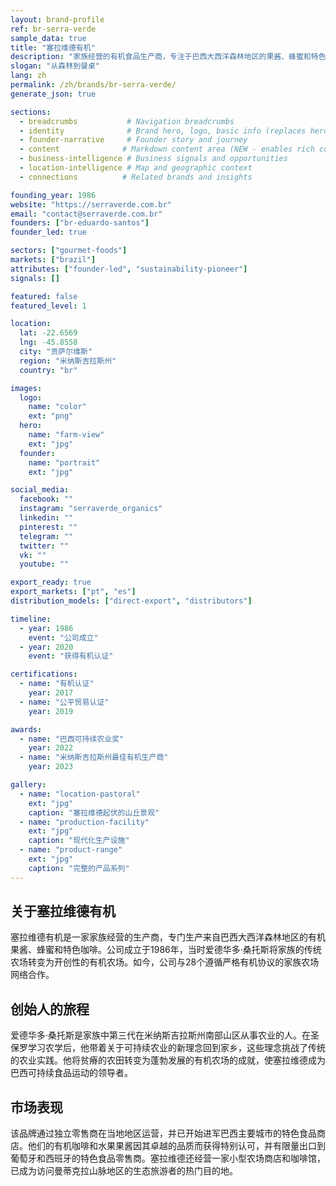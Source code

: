 ```yaml
---
layout: brand-profile
ref: br-serra-verde
sample_data: true
title: "塞拉维德有机"
description: "家族经营的有机食品生产商，专注于巴西大西洋森林地区的果酱、蜂蜜和特色咖啡。"
slogan: "从森林到餐桌"
lang: zh
permalink: /zh/brands/br-serra-verde/
generate_json: true

sections:
  - breadcrumbs           # Navigation breadcrumbs
  - identity              # Brand hero, logo, basic info (replaces hero)
  - founder-narrative     # Founder story and journey
  - content              # Markdown content area (NEW - enables rich content)
  - business-intelligence # Business signals and opportunities
  - location-intelligence # Map and geographic context
  - connections          # Related brands and insights

founding_year: 1986
website: "https://serraverde.com.br"
email: "contact@serraverde.com.br"
founders: ["br-eduardo-santos"]
founder_led: true

sectors: ["gourmet-foods"]
markets: ["brazil"]
attributes: ["founder-led", "sustainability-pioneer"]
signals: []

featured: false
featured_level: 1

location:
  lat: -22.6569
  lng: -45.8558
  city: "贡萨尔维斯"
  region: "米纳斯吉拉斯州"
  country: "br"

images:
  logo:
    name: "color"
    ext: "png"
  hero:
    name: "farm-view"
    ext: "jpg"
  founder:
    name: "portrait"
    ext: "jpg"

social_media:
  facebook: ""
  instagram: "serraverde_organics"
  linkedin: ""
  pinterest: ""
  telegram: ""
  twitter: ""
  vk: ""
  youtube: ""

export_ready: true
export_markets: ["pt", "es"]
distribution_models: ["direct-export", "distributors"]

timeline:
  - year: 1986
    event: "公司成立"
  - year: 2020
    event: "获得有机认证"

certifications:
  - name: "有机认证"
    year: 2017
  - name: "公平贸易认证"
    year: 2019

awards:
  - name: "巴西可持续农业奖"
    year: 2022
  - name: "米纳斯吉拉斯州最佳有机生产商"
    year: 2023

gallery:
  - name: "location-pastoral"
    ext: "jpg"
    caption: "塞拉维德起伏的山丘景观"
  - name: "production-facility"
    ext: "jpg"
    caption: "现代化生产设施"
  - name: "product-range"
    ext: "jpg"
    caption: "完整的产品系列"
---
```


## 关于塞拉维德有机

塞拉维德有机是一家家族经营的生产商，专门生产来自巴西大西洋森林地区的有机果酱、蜂蜜和特色咖啡。公司成立于1986年，当时爱德华多·桑托斯将家族的传统农场转变为开创性的有机农场。如今，公司与28个遵循严格有机协议的家族农场网络合作。

## 创始人的旅程

爱德华多·桑托斯是家族中第三代在米纳斯吉拉斯州南部山区从事农业的人。在圣保罗学习农学后，他带着关于可持续农业的新理念回到家乡，这些理念挑战了传统的农业实践。他将贫瘠的农田转变为蓬勃发展的有机农场的成就，使塞拉维德成为巴西可持续食品运动的领导者。

## 市场表现

该品牌通过独立零售商在当地地区运营，并已开始进军巴西主要城市的特色食品商店。他们的有机咖啡和水果果酱因其卓越的品质而获得特别认可，并有限量出口到葡萄牙和西班牙的特色食品零售商。塞拉维德还经营一家小型农场商店和咖啡馆，已成为访问曼蒂克拉山脉地区的生态旅游者的热门目的地。
